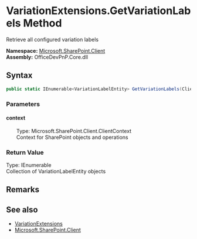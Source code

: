 # VariationExtensions.GetVariationLabels Method  
 Retrieve all configured variation labels   

**Namespace:** [Microsoft.SharePoint.Client](Microsoft.SharePoint.Client.md)  
**Assembly:** OfficeDevPnP.Core.dll  
## Syntax
```C#
public static IEnumerable<VariationLabelEntity> GetVariationLabels(ClientContext context)
```
### Parameters
#### context  
&emsp;&emsp;Type: Microsoft.SharePoint.Client.ClientContext  
&emsp;&emsp;Context for SharePoint objects and operations  

  

### Return Value
Type: IEnumerable<VariationLabelEntity>  
Collection of VariationLabelEntity objects  


## Remarks
  
## See also
- [VariationExtensions](Microsoft.SharePoint.Client.VariationExtensions.md) 
- [Microsoft.SharePoint.Client](Microsoft.SharePoint.Client.md) 
